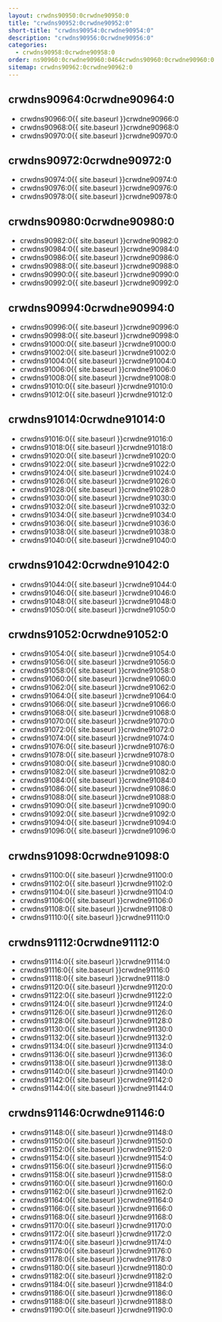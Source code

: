 ```yaml
---
layout: crwdns90950:0crwdne90950:0
title: "crwdns90952:0crwdne90952:0"
short-title: "crwdns90954:0crwdne90954:0"
description: "crwdns90956:0crwdne90956:0"
categories:
  - crwdns90958:0crwdne90958:0
order: ns90960:0crwdne90960:0464crwdns90960:0crwdne90960:0
sitemap: crwdns90962:0crwdne90962:0
---
```

## crwdns90964:0crwdne90964:0

- crwdns90966:0{{ site.baseurl }}crwdne90966:0
- crwdns90968:0{{ site.baseurl }}crwdne90968:0
- crwdns90970:0{{ site.baseurl }}crwdne90970:0

## crwdns90972:0crwdne90972:0

- crwdns90974:0{{ site.baseurl }}crwdne90974:0
- crwdns90976:0{{ site.baseurl }}crwdne90976:0
- crwdns90978:0{{ site.baseurl }}crwdne90978:0

## crwdns90980:0crwdne90980:0

- crwdns90982:0{{ site.baseurl }}crwdne90982:0
- crwdns90984:0{{ site.baseurl }}crwdne90984:0
- crwdns90986:0{{ site.baseurl }}crwdne90986:0
- crwdns90988:0{{ site.baseurl }}crwdne90988:0
- crwdns90990:0{{ site.baseurl }}crwdne90990:0
- crwdns90992:0{{ site.baseurl }}crwdne90992:0

## crwdns90994:0crwdne90994:0

- crwdns90996:0{{ site.baseurl }}crwdne90996:0
- crwdns90998:0{{ site.baseurl }}crwdne90998:0
- crwdns91000:0{{ site.baseurl }}crwdne91000:0
- crwdns91002:0{{ site.baseurl }}crwdne91002:0
- crwdns91004:0{{ site.baseurl }}crwdne91004:0
- crwdns91006:0{{ site.baseurl }}crwdne91006:0
- crwdns91008:0{{ site.baseurl }}crwdne91008:0
- crwdns91010:0{{ site.baseurl }}crwdne91010:0
- crwdns91012:0{{ site.baseurl }}crwdne91012:0

## crwdns91014:0crwdne91014:0

- crwdns91016:0{{ site.baseurl }}crwdne91016:0
- crwdns91018:0{{ site.baseurl }}crwdne91018:0
- crwdns91020:0{{ site.baseurl }}crwdne91020:0
- crwdns91022:0{{ site.baseurl }}crwdne91022:0
- crwdns91024:0{{ site.baseurl }}crwdne91024:0
- crwdns91026:0{{ site.baseurl }}crwdne91026:0
- crwdns91028:0{{ site.baseurl }}crwdne91028:0
- crwdns91030:0{{ site.baseurl }}crwdne91030:0
- crwdns91032:0{{ site.baseurl }}crwdne91032:0
- crwdns91034:0{{ site.baseurl }}crwdne91034:0
- crwdns91036:0{{ site.baseurl }}crwdne91036:0
- crwdns91038:0{{ site.baseurl }}crwdne91038:0
- crwdns91040:0{{ site.baseurl }}crwdne91040:0

## crwdns91042:0crwdne91042:0

- crwdns91044:0{{ site.baseurl }}crwdne91044:0
- crwdns91046:0{{ site.baseurl }}crwdne91046:0
- crwdns91048:0{{ site.baseurl }}crwdne91048:0
- crwdns91050:0{{ site.baseurl }}crwdne91050:0

## crwdns91052:0crwdne91052:0

- crwdns91054:0{{ site.baseurl }}crwdne91054:0
- crwdns91056:0{{ site.baseurl }}crwdne91056:0
- crwdns91058:0{{ site.baseurl }}crwdne91058:0
- crwdns91060:0{{ site.baseurl }}crwdne91060:0
- crwdns91062:0{{ site.baseurl }}crwdne91062:0
- crwdns91064:0{{ site.baseurl }}crwdne91064:0
- crwdns91066:0{{ site.baseurl }}crwdne91066:0
- crwdns91068:0{{ site.baseurl }}crwdne91068:0
- crwdns91070:0{{ site.baseurl }}crwdne91070:0
- crwdns91072:0{{ site.baseurl }}crwdne91072:0
- crwdns91074:0{{ site.baseurl }}crwdne91074:0
- crwdns91076:0{{ site.baseurl }}crwdne91076:0
- crwdns91078:0{{ site.baseurl }}crwdne91078:0
- crwdns91080:0{{ site.baseurl }}crwdne91080:0
- crwdns91082:0{{ site.baseurl }}crwdne91082:0
- crwdns91084:0{{ site.baseurl }}crwdne91084:0
- crwdns91086:0{{ site.baseurl }}crwdne91086:0
- crwdns91088:0{{ site.baseurl }}crwdne91088:0
- crwdns91090:0{{ site.baseurl }}crwdne91090:0
- crwdns91092:0{{ site.baseurl }}crwdne91092:0
- crwdns91094:0{{ site.baseurl }}crwdne91094:0
- crwdns91096:0{{ site.baseurl }}crwdne91096:0

## crwdns91098:0crwdne91098:0

- crwdns91100:0{{ site.baseurl }}crwdne91100:0
- crwdns91102:0{{ site.baseurl }}crwdne91102:0
- crwdns91104:0{{ site.baseurl }}crwdne91104:0
- crwdns91106:0{{ site.baseurl }}crwdne91106:0
- crwdns91108:0{{ site.baseurl }}crwdne91108:0
- crwdns91110:0{{ site.baseurl }}crwdne91110:0

## crwdns91112:0crwdne91112:0

- crwdns91114:0{{ site.baseurl }}crwdne91114:0
- crwdns91116:0{{ site.baseurl }}crwdne91116:0
- crwdns91118:0{{ site.baseurl }}crwdne91118:0
- crwdns91120:0{{ site.baseurl }}crwdne91120:0
- crwdns91122:0{{ site.baseurl }}crwdne91122:0
- crwdns91124:0{{ site.baseurl }}crwdne91124:0
- crwdns91126:0{{ site.baseurl }}crwdne91126:0
- crwdns91128:0{{ site.baseurl }}crwdne91128:0
- crwdns91130:0{{ site.baseurl }}crwdne91130:0
- crwdns91132:0{{ site.baseurl }}crwdne91132:0
- crwdns91134:0{{ site.baseurl }}crwdne91134:0
- crwdns91136:0{{ site.baseurl }}crwdne91136:0
- crwdns91138:0{{ site.baseurl }}crwdne91138:0
- crwdns91140:0{{ site.baseurl }}crwdne91140:0
- crwdns91142:0{{ site.baseurl }}crwdne91142:0
- crwdns91144:0{{ site.baseurl }}crwdne91144:0

## crwdns91146:0crwdne91146:0

- crwdns91148:0{{ site.baseurl }}crwdne91148:0
- crwdns91150:0{{ site.baseurl }}crwdne91150:0
- crwdns91152:0{{ site.baseurl }}crwdne91152:0
- crwdns91154:0{{ site.baseurl }}crwdne91154:0
- crwdns91156:0{{ site.baseurl }}crwdne91156:0
- crwdns91158:0{{ site.baseurl }}crwdne91158:0
- crwdns91160:0{{ site.baseurl }}crwdne91160:0
- crwdns91162:0{{ site.baseurl }}crwdne91162:0
- crwdns91164:0{{ site.baseurl }}crwdne91164:0
- crwdns91166:0{{ site.baseurl }}crwdne91166:0
- crwdns91168:0{{ site.baseurl }}crwdne91168:0
- crwdns91170:0{{ site.baseurl }}crwdne91170:0
- crwdns91172:0{{ site.baseurl }}crwdne91172:0
- crwdns91174:0{{ site.baseurl }}crwdne91174:0
- crwdns91176:0{{ site.baseurl }}crwdne91176:0
- crwdns91178:0{{ site.baseurl }}crwdne91178:0
- crwdns91180:0{{ site.baseurl }}crwdne91180:0
- crwdns91182:0{{ site.baseurl }}crwdne91182:0
- crwdns91184:0{{ site.baseurl }}crwdne91184:0
- crwdns91186:0{{ site.baseurl }}crwdne91186:0
- crwdns91188:0{{ site.baseurl }}crwdne91188:0
- crwdns91190:0{{ site.baseurl }}crwdne91190:0
